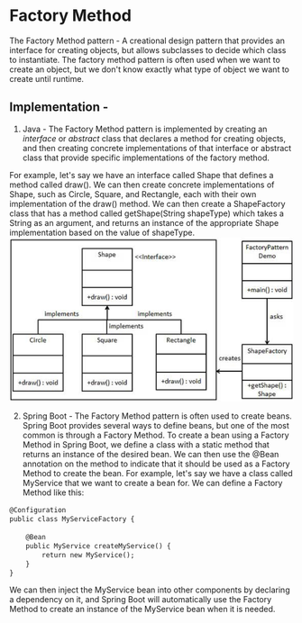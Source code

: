 # Factory Method

The Factory Method pattern - A creational design pattern that provides an interface for creating objects, but allows subclasses to decide which class to instantiate.
The factory method pattern is often used when we want to create an object, but we don't know exactly what type of object we want to create until runtime.

## Implementation -
1. Java - The Factory Method pattern is implemented by creating an *interface* or *abstract* class that declares a method for creating objects, and then creating concrete implementations of that interface or abstract class that provide specific implementations of the factory method. 

For example, let's say we have an interface called Shape that defines a method called draw(). We can then create concrete implementations of Shape, such as Circle, Square, and Rectangle, each with their own implementation of the draw() method. We can then create a ShapeFactory class that has a method called getShape(String shapeType) which takes a String as an argument, and returns an instance of the appropriate Shape implementation based on the value of shapeType.
![img.png](img.png)

2. Spring Boot - The Factory Method pattern is often used to create beans. Spring Boot provides several ways to define beans, but one of the most common is through a Factory Method. To create a bean using a Factory Method in Spring Boot, we define a class with a static method that returns an instance of the desired bean. We can then use the @Bean annotation on the method to indicate that it should be used as a Factory Method to create the bean. For example, let's say we have a class called MyService that we want to create a bean for. We can define a Factory Method like this:

```
@Configuration
public class MyServiceFactory {

    @Bean
    public MyService createMyService() {
        return new MyService();
    }
}
```

We can then inject the MyService bean into other components by declaring a dependency on it, and Spring Boot will automatically use the Factory Method to create an instance of the MyService bean when it is needed.